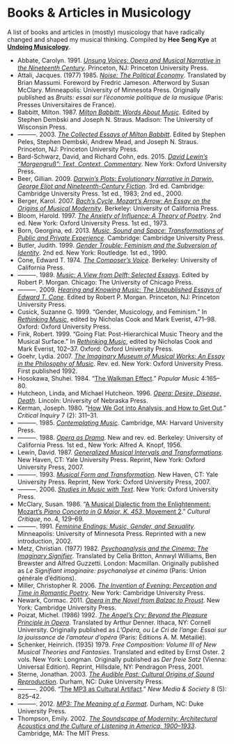 # Books & Articles in Musicology

A list of books and articles in (mostly) musicology that have radically changed and shaped my musical thinking. Compiled by **Hee Seng Kye** at [**Undoing Musicology**](http://undoingmusicology.com).

* Abbate, Carolyn. 1991. [*Unsung Voices: Opera and Musical Narrative in the Nineteenth Century*](https://www.amazon.com/Unsung-Voices-Carolyn-Abbate/dp/0691026084/). Princeton, NJ: Princeton University Press.
* Attali, Jacques. (1977) 1985. [*Noise: The Political Economy*](https://www.amazon.com/Noise-Political-Economy-History-Literature/dp/0816612870/). Translated by Brian Massumi. Foreword by Fredric Jameson. Afterword by Susan McClary. Minneapolis: University of Minnesota Press. Originally published as *Bruits: essai sur l’économie politique de la musique* (Paris: Presses Universitaires de France).
* Babbitt, Milton. 1987. [*Milton Babbitt: Words About Music*](https://www.amazon.com/Milton-Babbitt-Words-Madison-Lectures/dp/0299107949). Edited by Stephen Dembski and Joseph N. Straus. Madison: The University of Wisconsin Press.
* ———. 2003. [*The Collected Essays of Milton Babbitt*](https://www.amazon.com/Collected-Essays-Milton-Babbitt/dp/0691155402/). Edited by Stephen Peles, Stephen Dembski, Andrew Mead, and Joseph N. Straus. Princeton, NJ: Princeton University Press.
* Bard-Schwarz, David, and Richard Cohn, eds. 2015. [*David Lewin’s “Morgengruß”: Text, Context, Commentary*](https://www.amazon.com/David-Lewins-Morgengruß-Context-Commentary/dp/019984478X/). New York: Oxford University Press.
* Beer, Gillian. 2009. [*Darwin’s Plots: Evolutionary Narrative in Darwin, George Eliot and Nineteenth-Century Fiction*](https://www.amazon.com/Darwins-Plots-Evolutionary-Narrative-Nineteenth-Century/dp/0521743613/). 3rd ed. Cambridge: Cambridge University Press. 1st ed., 1983; 2nd ed., 2000.
* Berger, Karol. 2007. [*Bach’s Cycle, Mozart’s Arrow: An Essay on the Origins of Musical Modernity*](https://www.amazon.com/Bachs-Cycle-Mozarts-Arrow-Modernity/dp/0520257979/). Berkeley: University of California Press.
* Bloom, Harold. 1997. [*The Anxiety of Influence: A Theory of Poetry*](https://www.amazon.com/Anxiety-Influence-Theory-Poetry/dp/0195112210/). 2nd ed. New York: Oxford University Press. 1st ed., 1973.
* Born, Georgina, ed. 2013. [*Music, Sound and Space: Transformations of Public and Private Experience*](https://www.amazon.com/Music-Sound-Space-Transformations-Experience/dp/1107504120/). Cambridge: Cambridge University Press.
* Butler, Judith. 1999. [*Gender Trouble: Feminism and the Subversion of Identity*](https://www.amazon.com/Gender-Trouble-Feminism-Subversion-Routledge/dp/0415389550/). 2nd ed. New York: Routledge. 1st ed., 1990.
* Cone, Edward T. 1974. [*The Composer’s Voice*](http://www.ucpress.edu/op.php?isbn=9780520046474). Berkeley: University of California Press.
* ———. 1989. [*Music: A View from Delft; Selected Essays*](https://www.amazon.com/Music-View-Delft-Selected-Essays/dp/0226114708/). Edited by Robert P. Morgan. Chicago: The University of Chicago Press.
* ———. 2009. [*Hearing and Knowing Music: The Unpublished Essays of Edward T. Cone*](https://www.amazon.com/Hearing-Knowing-Music-Unpublished-Essays/dp/0691140111/). Edited by Robert P. Morgan. Princeton, NJ: Princeton University Press.
* Cusick, Suzanne G. 1999. “Gender, Musicology, and Feminism.” In [*Rethinking Music*](https://www.amazon.com/Rethinking-Music-Nick-Cook/dp/019879004X/), edited by Nicholas Cook and Mark Everist, 471–98. Oxford: Oxford University Press.
* Fink, Robert. 1999. “Going Flat: Post-Hierarchical Music Theory and the Musical Surface.” In [*Rethinking Music*](https://www.amazon.com/Rethinking-Music-Nick-Cook/dp/019879004X/), edited by Nicholas Cook and Mark Everist, 102–37. Oxford: Oxford University Press.
* Goehr, Lydia. 2007. [*The Imaginary Museum of Musical Works: An Essay in the Philosophy of Music*](https://www.amazon.com/Imaginary-Museum-Musical-Works-Philosophy/dp/0195324781/). Rev. ed. New York: Oxford University Press. First published 1992.
* Hosokawa, Shuhei. 1984. “[The Walkman Effect](http://www.jstor.org/stable/853362).” *Popular Music* 4:165–80.
* Hutcheon, Linda, and Michael Hutcheon. 1996. [*Opera: Desire, Disease, Death*](https://www.amazon.com/Opera-Desire-Disease-Death-Contexts/dp/0803273185/). Lincoln: University of Nebraska Press.
* Kerman, Joseph. 1980. “[How We Got into Analysis, and How to Get Out](http://www.jstor.org/stable/1343130).” *Critical Inquiry* 7 (2): 311–31.
* ———. 1985. [*Contemplating Music*](https://www.amazon.com/Contemplating-Music-Challenges-Joseph-Kerman/dp/0674166787/). Cambridge, MA: Harvard University Press.
* ———. 1988. [*Opera as Drama*](https://www.amazon.com/Opera-as-Drama-Fiftieth-Anniversary/dp/0520246926). New and rev. ed. Berkeley: University of California Press. 1st ed., New York: Alfred A. Knopf, 1956.
* Lewin, David. 1987. [*Generalized Musical Intervals and Transformations*](https://www.amazon.com/Generalized-Musical-Intervals-Transformations-David/dp/0199759944/). New Haven, CT: Yale University Press. Reprint, New York: Oxford University Press, 2007.
* ———. 1993. [*Musical Form and Transformation*](https://www.amazon.com/Musical-Form-Transformation-Analytic-Essays/dp/0199759952/). New Haven, CT: Yale University Press. Reprint, New York: Oxford University Press, 2007.
* ———. 2006. [*Studies in Music with Text*](https://www.amazon.com/Studies-Music-Text-Oxford-Theory/dp/0195397037/). New York: Oxford University Press.
* McClary, Susan. 1986. “[A Musical Dialectic from the Enlightenment: Mozart’s *Piano Concerto in G Major, K. 453*, Movement 2](http://www.jstor.org/stable/1354338).” *Cultural Critique*, no. 4, 129–69.
* ———. 1991. [*Feminine Endings: Music, Gender, and Sexuality*](https://www.amazon.com/Feminine-Endings-Music-Gender-Sexuality/dp/0816641897/). Minneapolis: University of Minnesota Press. Reprinted with a new introduction, 2002.
* Metz, Christian. (1977) 1982. [*Psychoanalysis and the Cinema: The Imaginary Signifier*](https://www.amazon.com/Imaginary-Signifier-Psychoanalysis-Cinema/dp/0253203805/). Translated by Celia Britton, Annwyl Williams, Ben Brewster and Alfred Guzzetti. London: Macmillan. Originally published as *Le Signifiant imaginaire: psychanalyse et cinéma* (Paris: Union générale d’éditions).
* Miller, Christopher R. 2006. [*The Invention of Evening: Perception and Time in Romantic Poetry*](https://www.amazon.com/Invention-Evening-Perception-Cambridge-Romanticism/dp/0521123496/). New York: Cambridge University Press.
* Newark, Cormac. 2011. [*Opera in the Novel from Balzac to Proust*](https://www.amazon.com/Opera-Balzac-Proust-Cambridge-Studies/dp/0521118905/). New York: Cambridge University Press.
* Poizat, Michel. (1986) 1992. [*The Angel’s Cry: Beyond the Pleasure Principle in Opera*](https://www.amazon.com/Angels-Cry-Beyond-Pleasure-Principle/dp/0801423880/). Translated by Arthur Denner. Ithaca, NY: Cornell University. Originally published as *L’Opéra, ou Le Cri de l’ange: Essai sur la jouissance de l’amateur d’opéra* (Paris: Éditions A. M. Métailié).
* Schenker, Heinrich. (1935) 1979. *Free Composition: Volume III of New Musical Theories and Fantasies*. Translated and edited by Ernst Oster. 2 vols. New York: Longman. Originally published as *Der freie Satz* (Vienna: Universal Edition). Reprint, Hillsdale, NY: Pendragon Press, 2001.
* Sterne, Jonathan. 2003. [*The Audible Past: Cultural Origins of Sound Reproduction*](https://www.amazon.com/Audible-Past-Cultural-Origins-Reproduction/dp/082233013X/). Durham, NC: Duke University Press.
* ———. 2006. “[The MP3 as Cultural Artifact](http://sterneworks.org/mp3.pdf).” *New Media & Society* 8 (5): 825–42.
* ———. 2012. [*MP3: The Meaning of a Format*](https://www.amazon.com/MP3-Meaning-Format-Storage-Transmission/dp/0822352877/). Durham, NC: Duke University Press.
* Thompson, Emily. 2002. [*The Soundscape of Modernity: Architectural Acoustics and the Culture of Listening in America, 1900–1933*](https://www.amazon.com/Soundscape-Modernity-Architectural-Acoustics-1900-1933/dp/0262701065/). Cambridge, MA: The MIT Press.
